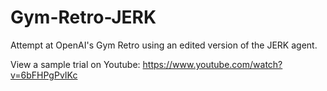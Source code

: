 # Gym-Retro-JERK
Attempt at OpenAI's Gym Retro using an edited version of the JERK agent.

View a sample trial on Youtube: https://www.youtube.com/watch?v=6bFHPgPvIKc
